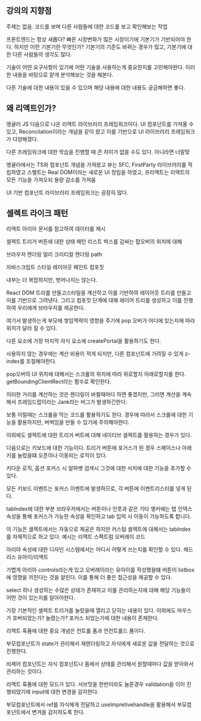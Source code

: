 ## 강의의 지향점
주제는 없음. 코드를 보며 다른 사람들에 대한 코드를 보고 확인해보는 작업


프론트엔드는 항상 새롭다?
빠른 시장변화가 많은 시장이기에 기본기가 기반되어야 한다.
하지만 이런 기본기란 무엇인가? 기본기의 기준도 바뀌는 경우가 많고, 기본기에 대한 다른 사람들의 생각도 많다.

기술이 어떤 요구사항이 있기에 어떤 기술을 사용하는게 중요한지를 고민해야한다.
이러한 내용을 바탕으로 얕게 분석해보는 것을 해본다.

다른 기술에 대한 내용이 있을 수 있으며 해당 내용에 대한 내용도 궁금해하면 좋다.

## 왜 리액트인가?
앵귤러 JS 다음으로 나온 리액트 라이브러리 프레임워크이다.
UI 컴포넌트를 가져올 수 있고, Reconcilation이라는 개념을 같이 왔고
이를 기반으로 UI 라이브러리 프레임워크가 다양해졌다.

다른 프레임워크에 대한 학습을 진행할 때 큰 차이가 없을 수도 있다. 아니라면 너말맞

앵귤러에서는 TS와 컴포넌트 개념을 가져왔고
뷰는 SFC, FirstParty 라이브러리를 적립하였고
스벨트는 Real DOM이라는 새로운 UI 정립을 하였고,
프리액트는 리액트의 모든 기능을 가져오되 용량 감소를 가져옴

UI 기반 컴포넌트 라이브러리 프레임워크는 굉장히 많다.


## 셀렉트 라이크 패턴
리액트 아리아 문서를 참고하여 데이터를 제시

셀렉트 트리거 버튼에 대한 상태 패턴
리스트 박스를 감싸는 팝오버의 위치에 대해 

브라우저 렌더링 얼리
크리티컬 렌더링 path

자바스크립트 스타일 레이아웃 페인트 컴포짓

내부는 더 복잡하지만, 벗어나지는 않는다.

React DOM 트리를 만들고스타일을 계산하고 이를 기반하여 레이아웃 트리를 만들고 이를 기반으로 그려낸다.
그리고 컴포짓 단계에 대해 레이어 트리를 생성하고 이를 진행하여 우리에게 브라우저를 제공한다.

여기서 발생하는게 부모에 쌓임맥락이 영향을 주기에 pop 오버가 어디에 있는지에 따라 위치가 달라 질 수 있다.

다른 요소에 가장 마지막 자식 요소에 createPortal을 활용하기도 한다.

사용하지 않는 경우에는 계산 비용이 적게 되지만, 다른 컴포넌트에 가려질 수 있게 z-index를 조절해야한다.

pop오버의 UI 위치에 대해서는 스크롤의 위치에 따라 위로할지 아래로할지를 한다. getBoundingClientRect라는 함수로 확인한다.

이러한 거리를 계산하는 것은 렌더링이 바뀔때마다 하면 좋겠지만, 그러면 계산을 계속해서 프레임드랍이라는 Jank라는 버그가 발생하긴한다.

보통 이럴때는 스크롤을 막는 코드를 활용하기도 한다.
경우에 따라서 스크롤에 대한 기능을 활용하지만, 버벅임을 만들 수 있기에 주의해야한다.

이외에도 셀렉트에 대한 트리거 버트에 대해 네이티브 셀렉트를 활용하는 경우가 있다.

다음으로는 키보드에 대한 기능이다.
트리거 버튼에 포거스가 된 경우
스페이스나 아래키를 눌렀을떄 오픈이나 이동되는 로직이 있다.

키다운 로직, 옵션 포커스 시 알파벳 검색시 그것에 대한 서치에 대한 기능을 추가할 수 있다.

모든 키보드 이벤트는 포커스 이벤트에 발생하므로, 각 버튼에 이벤트리스터를 넣게 된다.

tabIndex에 대한 부분
브라우저에서는 버튼이나 인풋과 같은 기타 엥커에는 탭 인덱스 속성을 통해 포커스가 가능한 속성을 확인하고 tab 입력 시 이동이 가능하도록 합니다.

이 기능은 셀렉트에서는 자동으로 제공은 하지만 커스텀 셀렉트에 대해서는 tabIndex를 자체적으로 하고 있다.
예시는 리액트 스펙트럼 오버레이 코드

아리아 속성에 대한 디자인 시스템에서는 어디서 어떻게 쓰는지를 확인할 수 있다.
헤드리스 유아이/리액트

가볍게 아리아 controls라는게 있고 오버레이라는 유아이를 작성했을떄 버튼이 listbox에 영향을 끼친다는 것을 알린다. 이를 통해 더 좋은 접근성을 제공할 수 있다.

select 하나 생성하는 수많은 상태가 존재하고 이를 관리하는지에 대해 해당 기능들이 어떤 것이 있는지를 알아야한다.

가장 기본적인 셀렉트 트리거를 눌렀을때 열리고 닫히는 내용이 있다.
이외에도 마우스가 호버되었는가? 눌렸는가? 포커스 되었는가에 대한 내용이 존재한다.

리액트 훅폼에 대한 중요 개념은 컨트롤 폼과 언컨트롤드 폼이다.

부모컴포넌트가 state가 관리해서 재렌더링하고 자식에게 새로운 값을 전달하는 것으로 진행한다.

비제어 컴포넌트는 자식 컴포넌트나 돔에서 상태를 관리해서 원할때마다 값을 받아와서 관리하는 것이다.

리액트 훅폼에 대한 모드가 있다.
서브밋을 한번이라도 눌른경우 validation을 이미 진행되었기에 input에 대한 변경을 감지한다.


부모컴포넌트에서 ref를 자식에게 전달하고 useImpretivehandle을 활용해서 부모컴포넌트에서 변겨을 감지하도록 한다.













